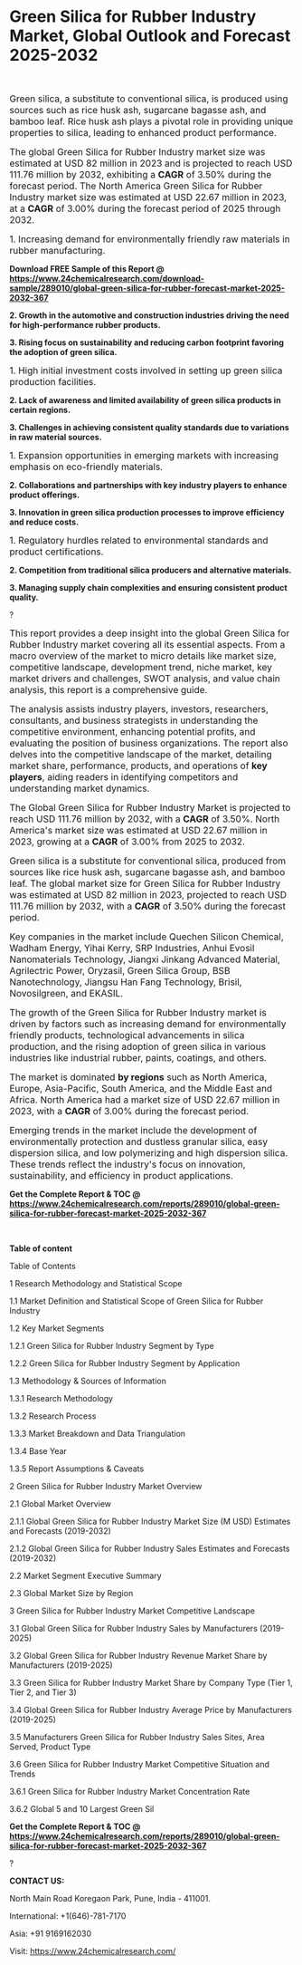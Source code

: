 <h1>Green Silica for Rubber Industry Market, Global Outlook and Forecast 2025-2032</h1><br/><p><span style="font-size:16px">Green silica, a substitute to conventional silica, is produced using sources such as rice husk ash, sugarcane bagasse ash, and bamboo leaf. Rice husk ash plays a pivotal role in providing unique properties to silica, leading to enhanced product performance.</span></p>
 
 
 
 <p><span style="font-size:16px">The global Green Silica for Rubber Industry market size was estimated at USD 82 million in 2023 and is projected to reach USD 111.76 million by 2032, exhibiting a <strong>CAGR</strong> of 3.50% during the forecast period. The North America Green Silica for Rubber Industry market size was estimated at USD 22.67 million in 2023, at a <strong>CAGR</strong> of 3.00% during the forecast period of 2025 through 2032.</span></p>
 
 
 
 <p><span style="font-size:16px">1. Increasing demand for environmentally friendly raw materials in rubber manufacturing.</span></p>
 
 
 
 <div><b>Download FREE Sample of this Report @ <a href="https://www.24chemicalresearch.com/download-sample/289010/global-green-silica-for-rubber-forecast-market-2025-2032-367">https://www.24chemicalresearch.com/download-sample/289010/global-green-silica-for-rubber-forecast-market-2025-2032-367</a></b></div>
 
 
 
 <p><strong>2. Growth in the automotive and construction industries driving the need for high-performance rubber products.</strong></p>
 
 
 
 <p><strong>3. Rising focus on sustainability and reducing carbon footprint favoring the adoption of green silica.</strong></p>
 
 
 
 <p><span style="font-size:16px">1. High initial investment costs involved in setting up green silica production facilities.</span></p>
 
 
 
 <p><strong>2. Lack of awareness and limited availability of green silica products in certain regions.</strong></p>
 
 
 
 <p><strong>3. Challenges in achieving consistent quality standards due to variations in raw material sources.</strong></p>
 
 
 
 <p><span style="font-size:16px">1. Expansion opportunities in emerging markets with increasing emphasis on eco-friendly materials.</span></p>
 
 
 
 <p><strong>2. Collaborations and partnerships with key industry players to enhance product offerings.</strong></p>
 
 
 
 <p><strong>3. Innovation in green silica production processes to improve efficiency and reduce costs.</strong></p>
 
 
 
 <p><span style="font-size:16px">1. Regulatory hurdles related to environmental standards and product certifications.</span></p>
 
 
 
 <p><strong>2. Competition from traditional silica producers and alternative materials.</strong></p>
 
 
 
 <p><strong>3. Managing supply chain complexities and ensuring consistent product quality.</strong></p>
 
 
 
 <p>? </p>
 
 
 
 <p><span style="font-size:16px">This report provides a deep insight into the global Green Silica for Rubber Industry market covering all its essential aspects. From a macro overview of the market to micro details like market size, competitive landscape, development trend, niche market, key market drivers and challenges, SWOT analysis, and value chain analysis, this report is a comprehensive guide.</span></p>
 
 
 
 <p><span style="font-size:16px">The analysis assists industry players, investors, researchers, consultants, and business strategists in understanding the competitive environment, enhancing potential profits, and evaluating the position of business organizations. The report also delves into the competitive landscape of the market, detailing market share, performance, products, and operations of <strong>key players</strong>, aiding readers in identifying competitors and understanding market dynamics.</span></p>
 
 
 
 <p><span style="font-size:16px">The Global Green Silica for Rubber Industry Market is projected to reach USD 111.76 million by 2032, with a <strong>CAGR</strong> of 3.50%. North America&#39;s market size was estimated at USD 22.67 million in 2023, growing at a <strong>CAGR</strong> of 3.00% from 2025 to 2032.</span></p>
 
 
 
 <p><span style="font-size:16px">Green silica is a substitute for conventional silica, produced from sources like rice husk ash, sugarcane bagasse ash, and bamboo leaf. The global market size for Green Silica for Rubber Industry was estimated at USD 82 million in 2023, projected to reach USD 111.76 million by 2032, with a <strong>CAGR</strong> of 3.50% during the forecast period.</span></p>
 
 
 
 <p><span style="font-size:16px">Key companies in the market include Quechen Silicon Chemical, Wadham Energy, Yihai Kerry, SRP Industries, Anhui Evosil Nanomaterials Technology, Jiangxi Jinkang Advanced Material, Agrilectric Power, Oryzasil, Green Silica Group, BSB Nanotechnology, Jiangsu Han Fang Technology, Brisil, Novosilgreen, and EKASIL.</span></p>
 
 
 
 <p><span style="font-size:16px">The growth of the Green Silica for Rubber Industry market is driven by factors such as increasing demand for environmentally friendly products, technological advancements in silica production, and the rising adoption of green silica in various industries like industrial rubber, paints, coatings, and others.</span></p>
 
 
 
 <p><span style="font-size:16px">The market is dominated <strong>by regions</strong> such as North America, Europe, Asia-Pacific, South America, and the Middle East and Africa. North America had a market size of USD 22.67 million in 2023, with a <strong>CAGR</strong> of 3.00% during the forecast period.</span></p>
 
 
 
 <p><span style="font-size:16px">Emerging trends in the market include the development of environmentally protection and dustless granular silica, easy dispersion silica, and low polymerizing and high dispersion silica. These trends reflect the industry&#39;s focus on innovation, sustainability, and efficiency in product applications.</span></p>
 
 
 
 <div><b>Get the Complete Report & TOC @ <a href="https://www.24chemicalresearch.com/reports/289010/global-green-silica-for-rubber-forecast-market-2025-2032-367">https://www.24chemicalresearch.com/reports/289010/global-green-silica-for-rubber-forecast-market-2025-2032-367</a></b></div>
 
 
 
 <p><br />
 
 <b>Table of content</b></p>
 
 
 
 <p>Table of Contents<br />
 
 1 Research Methodology and Statistical Scope<br />
 
 1.1 Market Definition and Statistical Scope of Green Silica for Rubber Industry<br />
 
 1.2 Key Market Segments<br />
 
 1.2.1 Green Silica for Rubber Industry Segment by Type<br />
 
 1.2.2 Green Silica for Rubber Industry Segment by Application<br />
 
 1.3 Methodology & Sources of Information<br />
 
 1.3.1 Research Methodology<br />
 
 1.3.2 Research Process<br />
 
 1.3.3 Market Breakdown and Data Triangulation<br />
 
 1.3.4 Base Year<br />
 
 1.3.5 Report Assumptions & Caveats<br />
 
 2 Green Silica for Rubber Industry Market Overview<br />
 
 2.1 Global Market Overview<br />
 
 2.1.1 Global Green Silica for Rubber Industry Market Size (M USD) Estimates and Forecasts (2019-2032)<br />
 
 2.1.2 Global Green Silica for Rubber Industry Sales Estimates and Forecasts (2019-2032)<br />
 
 2.2 Market Segment Executive Summary<br />
 
 2.3 Global Market Size by Region<br />
 
 3 Green Silica for Rubber Industry Market Competitive Landscape<br />
 
 3.1 Global Green Silica for Rubber Industry Sales by Manufacturers (2019-2025)<br />
 
 3.2 Global Green Silica for Rubber Industry Revenue Market Share by Manufacturers (2019-2025)<br />
 
 3.3 Green Silica for Rubber Industry Market Share by Company Type (Tier 1, Tier 2, and Tier 3)<br />
 
 3.4 Global Green Silica for Rubber Industry Average Price by Manufacturers (2019-2025)<br />
 
 3.5 Manufacturers Green Silica for Rubber Industry Sales Sites, Area Served, Product Type<br />
 
 3.6 Green Silica for Rubber Industry Market Competitive Situation and Trends<br />
 
 3.6.1 Green Silica for Rubber Industry Market Concentration Rate<br />
 
 3.6.2 Global 5 and 10 Largest Green Sil</p>
 
 
 
 <div><b>Get the Complete Report & TOC @ <a href="https://www.24chemicalresearch.com/reports/289010/global-green-silica-for-rubber-forecast-market-2025-2032-367">https://www.24chemicalresearch.com/reports/289010/global-green-silica-for-rubber-forecast-market-2025-2032-367</a></b></div>
 
 
 
 <p>? </p>
 
 
 
 <p><b>CONTACT US:</b><br />
 
 North Main Road Koregaon Park, Pune, India - 411001.<br />
 
 International: +1(646)-781-7170<br />
 
 Asia: +91 9169162030<br />
 
 Visit: <a href="https://www.24chemicalresearch.com/">https://www.24chemicalresearch.com/</a></p>